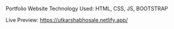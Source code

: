 Portfolio Website
Technology Used: HTML, CSS, JS, BOOTSTRAP

Live Preview: https://utkarshabhosale.netlify.app/

